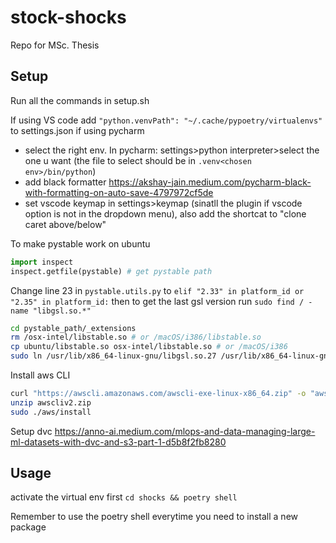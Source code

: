 # stock-shocks
Repo for MSc. Thesis

## Setup
Run all the commands in setup.sh

If using VS code  add `"python.venvPath": "~/.cache/pypoetry/virtualenvs"` to settings.json
if using pycharm 
- select the right env. In pycharm: settings>python interpreter>select the one u want (the file to select should be in `.venv<chosen env>/bin/python`)
- add black formatter https://akshay-jain.medium.com/pycharm-black-with-formatting-on-auto-save-4797972cf5de
- set vscode keymap in settings>keymap (sinatll the plugin if vscode option is not in the dropdown menu), also add the shortcat to "clone caret above/below"

To make pystable work on ubuntu
```python
import inspect
inspect.getfile(pystable) # get pystable path
```

Change line 23 in `pystable.utils.py` to `elif "2.33" in platform_id or "2.35" in platform_id:`
then to get the last gsl version run `sudo find / -name "libgsl.so.*"`
```bash
cd pystable_path/_extensions
rm /osx-intel/libstable.so # or /macOS/i386/libstable.so
cp ubuntu/libstable.so osx-intel/libstable.so # or /macOS/i386
sudo ln /usr/lib/x86_64-linux-gnu/libgsl.so.27 /usr/lib/x86_64-linux-gnu/libgsl.so.25 # libgsl.so.23 is required but .so.your version is the current version
```

Install aws CLI
```bash
curl "https://awscli.amazonaws.com/awscli-exe-linux-x86_64.zip" -o "awscliv2.zip"
unzip awscliv2.zip
sudo ./aws/install
```


Setup dvc 
https://anno-ai.medium.com/mlops-and-data-managing-large-ml-datasets-with-dvc-and-s3-part-1-d5b8f2fb8280
## Usage
activate the virtual env  first `cd shocks && poetry shell` 

Remember to use the poetry shell everytime you need to install a new package
